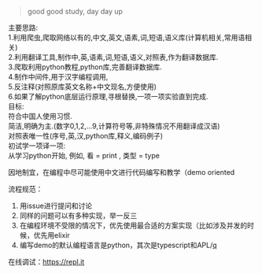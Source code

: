 > good good study, day day up

主要思路:   
  1.利用爬虫,爬取网络以有的,中文,英文,语素,词,短语,语义库(计算机相关,常用语相关)             
  2.利用翻译工具,制作中,英,语素,词,短语,语义,对照表,作为翻译数据库.           
  3.爬取利用python教程,python库,完善翻译数据库.        
  4.制作中间件,用于汉字编程调用,                        
  5.反注释(对照原库英文名称+中文现名,方便使用)           
  6.如果了解python底层运行原理,寻根替换,一项一项实验直到完成.          
目标:                                                            
   符合中国人使用习惯.                                   
   简洁,明确为主.(数字0,1,2,...9,计算符号等,非特殊情况不用翻译成汉语)                              
   对照表唯一性(序号,英,汉,python库,释义,编码例子)                        
初试学一项译一项:                                      
    从学习python开始, 例如,  看 = print , 类型 = type



因地制宜，在编程中尽可能使用中文进行代码编写和教学（demo oriented

流程规范：
1. 用issue进行提问和讨论
2. 同样的问题可以有多种实现，举一反三
3. 在编程环境不受限的情况下，优先使用最合适的方案实现（比如涉及并发的时候，优先用elixir
4. 编写demo的默认编程语言是python，其次是typescript和APL/[q](https://code.kx.com/q)

在线调试：https://repl.it
